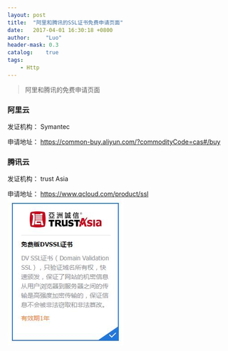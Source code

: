 ```yaml
---
layout: post
title:  "阿里和腾讯的SSL证书免费申请页面"
date:   2017-04-01 16:30:18 +0800
author:     "Luo"
header-mask: 0.3
catalog:    true
tags:
    - Http
---
```


> 阿里和腾讯的免费申请页面

### 阿里云 

发证机构： Symantec

申请地址：
https://common-buy.aliyun.com/?commodityCode=cas#/buy

### 腾讯云 

发证机构： trust Asia

申请地址：
https://www.qcloud.com/product/ssl
![](/statics/img/trustAsia.jpg)